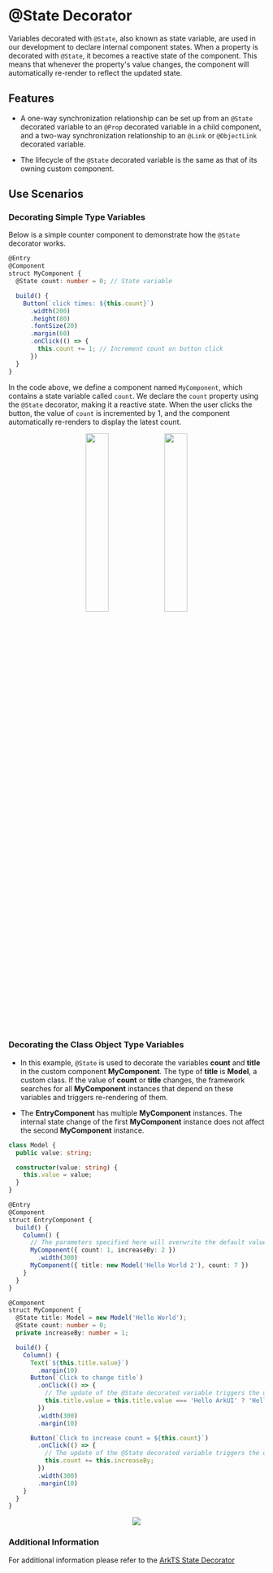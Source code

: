 # @State Decorator

Variables decorated with `@State`, also known as state variable, are used in our development to declare internal component states. When a property is decorated with `@State`, it becomes a reactive state of the component. This means that whenever the property's value changes, the component will automatically re-render to reflect the updated state.

## Features
- A one-way synchronization relationship can be set up from an `@State` decorated variable to an `@Prop` decorated variable in a child component, and a two-way synchronization relationship to an `@Link` or `@ObjectLink` decorated variable.

- The lifecycle of the `@State` decorated variable is the same as that of its owning custom component.


## Use Scenarios
### Decorating Simple Type Variables 
 
Below is a simple counter component to demonstrate how the `@State` decorator works.

```typescript
@Entry
@Component
struct MyComponent {
  @State count: number = 0; // State variable

  build() {
    Button(`click times: ${this.count}`)
      .width(200)
      .height(80)
      .fontSize(20)
      .margin(60)
      .onClick(() => {
        this.count += 1; // Increment count on button click
      })
  }
}
```
In the code above, we define a component named `MyComponent`, which contains a state variable called `count`. We declare the `count` property using the `@State` decorator, making it a reactive state. When the user clicks the button, the value of `count` is incremented by 1, and the component automatically re-renders to display the latest count.
<div style="text-align:center">
    <img src='../../images/image-basic/image16.png' width="30%">
    <img src='../../images/image-basic/image17.png' width="30%">
</div>

### Decorating the Class Object Type Variables

- In this example, `@State` is used to decorate the variables **count** and **title** in the custom component **MyComponent**. The type of **title** is **Model**, a custom class. If the value of **count** or **title** changes, the framework searches for all **MyComponent** instances that depend on these variables and triggers re-rendering of them.

- The **EntryComponent** has multiple **MyComponent** instances. The internal state change of the first **MyComponent** instance does not affect the second **MyComponent** instance.



```ts
class Model {
  public value: string;

  constructor(value: string) {
    this.value = value;
  }
}

@Entry
@Component
struct EntryComponent {
  build() {
    Column() {
      // The parameters specified here will overwrite the default values defined locally during initial render. Not all parameters need to be initialized from the parent component.
      MyComponent({ count: 1, increaseBy: 2 })
        .width(300)
      MyComponent({ title: new Model('Hello World 2'), count: 7 })
    }
  }
}

@Component
struct MyComponent {
  @State title: Model = new Model('Hello World');
  @State count: number = 0;
  private increaseBy: number = 1;

  build() {
    Column() {
      Text(`${this.title.value}`)
        .margin(10)
      Button(`Click to change title`)
        .onClick(() => {
          // The update of the @State decorated variable triggers the update of the <Text> component.
          this.title.value = this.title.value === 'Hello ArkUI' ? 'Hello World' : 'Hello ArkUI';
        })
        .width(300)
        .margin(10)

      Button(`Click to increase count = ${this.count}`)
        .onClick(() => {
          // The update of the @State decorated variable triggers the update of the <Button> component.
          this.count += this.increaseBy;
        })
        .width(300)
        .margin(10)
    }
  }
}
```
<div style="text-align:center">
    <img src='../../images/image-basic/v5.gif' >
</div>

### Additional Information
For additional information please refer to the [ArkTS State Decorator](https://github.com/eclipse-oniro-mirrors/docs/blob/OpenHarmony-5.0.2-Release/en/application-dev/quick-start/arkts-state.md)